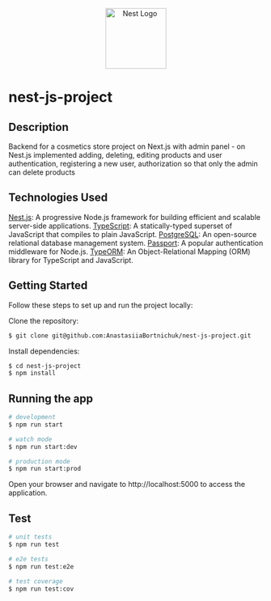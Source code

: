 <p align="center">
  <a href="http://nestjs.com/" target="blank"><img src="https://nestjs.com/img/logo-small.svg" width="120" alt="Nest Logo" /><a>
</p>

[circleci-image]: https://img.shields.io/circleci/build/github/nestjs/nest/master?token=abc123def456
[circleci-url]: https://circleci.com/gh/nestjs/nest
  
  <h1>nest-js-project</h1>

</p>

## Description

Backend for a cosmetics store project on Next.js with admin panel - on Nest.js implemented adding, deleting, editing products and user authentication, registering a new user, authorization so that only the admin can delete products

## Technologies Used

[Nest.js](https://nestjs.com/): A progressive Node.js framework for building efficient and scalable server-side applications.
[TypeScript](https://www.typescriptlang.org/): A statically-typed superset of JavaScript that compiles to plain JavaScript.
[PostgreSQL](https://www.postgresql.org/): An open-source relational database management system.
[Passport](http://www.passportjs.org/): A popular authentication middleware for Node.js.
[TypeORM](https://typeorm.io/): An Object-Relational Mapping (ORM) library for TypeScript and JavaScript.

## Getting Started

Follow these steps to set up and run the project locally:

Clone the repository:

```bash
$ git clone git@github.com:AnastasiiaBortnichuk/nest-js-project.git
```

Install dependencies:

```bash
$ cd nest-js-project
$ npm install
```

## Running the app

```bash
# development
$ npm run start

# watch mode
$ npm run start:dev

# production mode
$ npm run start:prod
```

Open your browser and navigate to http://localhost:5000 to access the application.

## Test

```bash
# unit tests
$ npm run test

# e2e tests
$ npm run test:e2e

# test coverage
$ npm run test:cov
```
